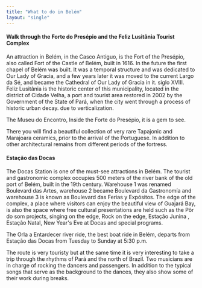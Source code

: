 ```yaml
---
title: "What to do in Belém"
layout: "single"
---
```


#### Walk through the Forte do Presépio and the Feliz Lusitânia Tourist Complex
An attraction in Belém, in the Casco Antiguo, is the Fort of the Presépio, also called Fort of the Castle of Belém, built in 1616.
In the future the first chapel of Belém was built. It was a temporal structure and was dedicated to Our Lady of Gracia, and a few years later it was moved to the current Largo da Sé, and became the Cathedral of Our Lady of Gracia in it. siglo XVIII.
Feliz Lusitânia is the historic center of this municipality, located in the district of Cidade Velha, a port and tourist area restored in 2002 by the Government of the State of Pará, when the city went through a process of historic urban decay. due to verticalization.

The Museu do Encontro, Inside the Forte do Presépio, it is a gem to see.

There you will find a beautiful collection of very rare Tapajonic and Marajoara ceramics, prior to the arrival of the Portuguese. In addition to other architectural remains from different periods of the fortress.

#### Estação das Docas
The Docas Station is one of the must-see attractions in Belém. The tourist and gastronomic complex occupies 500 meters of the river bank of the old port of Belém, built in the 19th century.
Warehouse 1 was renamed Boulevard das Artes, warehouse 2 became Boulevard da Gastronomía and warehouse 3 is known as Boulevard das Ferias y Expósitos.
The edge of the complex, a place where visitors can enjoy the beautiful view of Guajará Bay, is also the space where free cultural presentations are held such as the Pôr do som projects, singing on the edge, Rock on the edge, Estação Junina , Estação Natal, New Year's Eve at Docas and special programs.

The Orla a Entardecer river ride, the best boat ride in Belém, departs from Estação das Docas from Tuesday to Sunday at 5:30 p.m.

The route is very touristy but at the same time it is very interesting to take a trip through the rhythms of Pará and the north of Brazil.
Two musicians are in charge of rocking the dancers and passengers. In addition to the typical songs that serve as the background to the dances, they also show some of their work during breaks.
